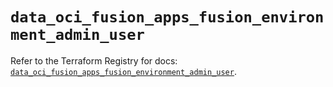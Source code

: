 # `data_oci_fusion_apps_fusion_environment_admin_user`

Refer to the Terraform Registry for docs: [`data_oci_fusion_apps_fusion_environment_admin_user`](https://registry.terraform.io/providers/oracle/oci/7.19.0/docs/data-sources/fusion_apps_fusion_environment_admin_user).
